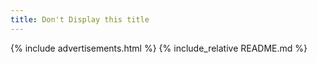 ```yaml
---
title: Don't Display this title
---
```


{% include advertisements.html %}
{% include_relative README.md %}

